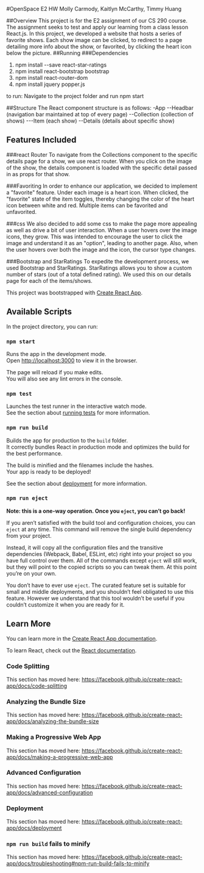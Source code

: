 #OpenSpace E2 HW
Molly Carmody, Kaitlyn McCarthy, Timmy Huang

##Overview
This project is for the E2 assignment of our CS 290 course. The assignment seeks to test and apply our learning from a class lesson React.js. In this project, we developed a website that hosts a series of favorite shows. Each show image can be clicked, to redirect to a page detailing more info about the show, or favorited, by clicking the heart icon below the picture.
##Running
###Dependencies
1. npm install --save react-star-ratings
2. npm install react-bootstrap bootstrap
3. npm install react-router-dom
4. npm install jquery popper.js

to run: Navigate to the project folder and run npm start


##Structure
The React component structure is as follows:
-App
--Headbar (navigation bar maintained at top of every page)
--Collection (collection of shows)
---Item (each show)
--Details (details about specific show)


## Features Included
###react Router
To navigate from the Collections component to the specific details page for a show, we use react router. When you click on the image of the show, the details component is loaded with the specific detail passed in as props for that show.

###Favoriting
In order to enhance our application, we decided to implement a "favorite" feature. Under each image is a heart icon. When clicked, the "favorite" state of the item toggles, thereby changing the color of the heart icon between white and red. Multiple items can be favorited and unfavorited.

###css
We also decided to add some css to make the page more appealing as well as drive a bit of user interaction. When a user hovers over the image icons, they grow. This was intended to encourage the user to click the image and understand it as an "option", leading to another page. Also, when the user hovers over both the image and the icon, the cursor type changes.

###Bootstrap and StarRatings
To expedite the development process, we used Bootstrap and StarRatings. StarRatings allows you to show a custom number of stars (out of a total defined rating). We used this on our details page for each of the items/shows.  








This project was bootstrapped with [Create React App](https://github.com/facebook/create-react-app).

## Available Scripts

In the project directory, you can run:

### `npm start`

Runs the app in the development mode.<br>
Open [http://localhost:3000](http://localhost:3000) to view it in the browser.

The page will reload if you make edits.<br>
You will also see any lint errors in the console.

### `npm test`

Launches the test runner in the interactive watch mode.<br>
See the section about [running tests](https://facebook.github.io/create-react-app/docs/running-tests) for more information.

### `npm run build`

Builds the app for production to the `build` folder.<br>
It correctly bundles React in production mode and optimizes the build for the best performance.

The build is minified and the filenames include the hashes.<br>
Your app is ready to be deployed!

See the section about [deployment](https://facebook.github.io/create-react-app/docs/deployment) for more information.

### `npm run eject`

**Note: this is a one-way operation. Once you `eject`, you can’t go back!**

If you aren’t satisfied with the build tool and configuration choices, you can `eject` at any time. This command will remove the single build dependency from your project.

Instead, it will copy all the configuration files and the transitive dependencies (Webpack, Babel, ESLint, etc) right into your project so you have full control over them. All of the commands except `eject` will still work, but they will point to the copied scripts so you can tweak them. At this point you’re on your own.

You don’t have to ever use `eject`. The curated feature set is suitable for small and middle deployments, and you shouldn’t feel obligated to use this feature. However we understand that this tool wouldn’t be useful if you couldn’t customize it when you are ready for it.

## Learn More

You can learn more in the [Create React App documentation](https://facebook.github.io/create-react-app/docs/getting-started).

To learn React, check out the [React documentation](https://reactjs.org/).

### Code Splitting

This section has moved here: https://facebook.github.io/create-react-app/docs/code-splitting

### Analyzing the Bundle Size

This section has moved here: https://facebook.github.io/create-react-app/docs/analyzing-the-bundle-size

### Making a Progressive Web App

This section has moved here: https://facebook.github.io/create-react-app/docs/making-a-progressive-web-app

### Advanced Configuration

This section has moved here: https://facebook.github.io/create-react-app/docs/advanced-configuration

### Deployment

This section has moved here: https://facebook.github.io/create-react-app/docs/deployment

### `npm run build` fails to minify

This section has moved here: https://facebook.github.io/create-react-app/docs/troubleshooting#npm-run-build-fails-to-minify
